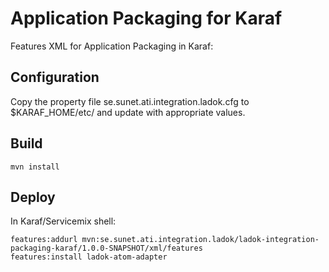 Application Packaging for Karaf
===============================

Features XML for Application Packaging in Karaf:


Configuration
-------------

Copy the property file se.sunet.ati.integration.ladok.cfg to $KARAF_HOME/etc/ and update with appropriate values.


Build
-----

    mvn install


Deploy
------

In Karaf/Servicemix shell:

    features:addurl mvn:se.sunet.ati.integration.ladok/ladok-integration-packaging-karaf/1.0.0-SNAPSHOT/xml/features
    features:install ladok-atom-adapter
